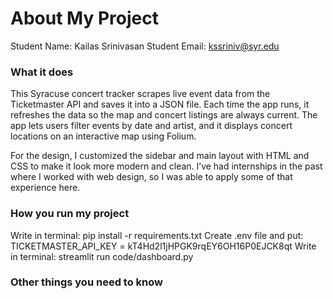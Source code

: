 # About My Project

Student Name:  Kailas Srinivasan
Student Email:  kssriniv@syr.edu

### What it does
This Syracuse concert tracker scrapes live event data from the Ticketmaster API and saves it into a JSON file. Each time the app runs, it refreshes the data so the map and concert listings are always current. The app lets users filter events by date and artist, and it displays concert locations on an interactive map using Folium.

For the design, I customized the sidebar and main layout with HTML and CSS to make it look more modern and clean. I’ve had internships in the past where I worked with web design, so I was able to apply some of that experience here.

### How you run my project
Write in terminal: pip install -r requirements.txt
Create .env file and put: TICKETMASTER_API_KEY = kT4Hd2l1jHPGK9rqEY6OH16P0EJCK8qt
Write in terminal: streamlit run code/dashboard.py

### Other things you need to know